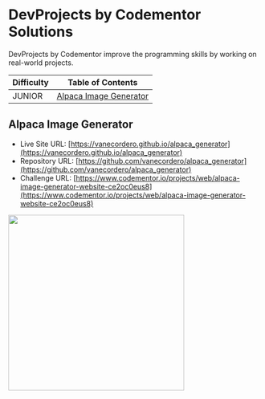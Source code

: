 # DevProjects by Codementor Solutions

DevProjects by Codementor improve the programming skills by working on real-world projects. 

| Difficulty   | Table of Contents                                                     |
| ----------   | --------------------------------------------------------------------- |
| JUNIOR       | [Alpaca Image Generator](#Alpaca-Image-Generator)                             |


## Alpaca Image Generator

- Live Site URL: [https://vanecordero.github.io/alpaca_generator](https://vanecordero.github.io/alpaca_generator)
- Repository URL: [https://github.com/vanecordero/alpaca_generator](https://github.com/vanecordero/alpaca_generator)
- Challenge URL: [https://www.codementor.io/projects/web/alpaca-image-generator-website-ce2oc0eus8](https://www.codementor.io/projects/web/alpaca-image-generator-website-ce2oc0eus8)

<img src="https://user-images.githubusercontent.com/47092867/137613933-db5e35f9-4f0e-4e07-8673-566be069d4f5.png" width="350"/>

